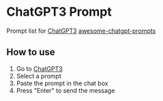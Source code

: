 # ChatGPT3 Prompt

Prompt list for [ChatGPT3](https://chatgpt3.com)
[awesome-chatgpt-prompts](https://github.com/f/awesome-chatgpt-prompts)

## How to use

1. Go to [ChatGPT3](https://chatgpt3.com)
2. Select a prompt
3. Paste the prompt in the chat box
4. Press "Enter" to send the message
